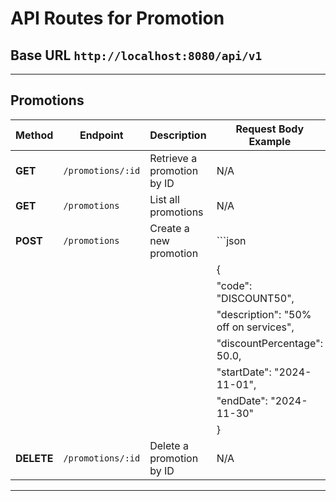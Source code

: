 
# API Routes for Promotion

## Base URL `http://localhost:8080/api/v1`

---

## Promotions
| Method   | Endpoint             | Description                       | Request Body Example                          |
|----------|----------------------|-----------------------------------|-----------------------------------------------|
| **GET**  | `/promotions/:id`    | Retrieve a promotion by ID        | N/A                                           |
| **GET**  | `/promotions`        | List all promotions               | N/A                                           |
| **POST** | `/promotions`        | Create a new promotion            | ```json                                      |
|          |                      |                                   | {                                             |
|          |                      |                                   |   "code": "DISCOUNT50",                      |
|          |                      |                                   |   "description": "50% off on services",      |
|          |                      |                                   |   "discountPercentage": 50.0,                |
|          |                      |                                   |   "startDate": "2024-11-01",                 |
|          |                      |                                   |   "endDate": "2024-11-30"                    |
|          |                      |                                   | }                                             |
| **DELETE**| `/promotions/:id`    | Delete a promotion by ID         | N/A                                           |

---